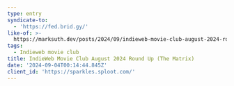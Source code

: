 ```yaml
---
type: entry
syndicate-to:
  - 'https://fed.brid.gy/'
like-of: >-
  https://marksuth.dev/posts/2024/09/indieweb-movie-club-august-2024-round-up-the-matrix
tags:
  - Indieweb movie club
title: IndieWeb Movie Club August 2024 Round Up (The Matrix)
date: '2024-09-04T00:14:44.845Z'
client_id: 'https://sparkles.sploot.com/'
---
```


